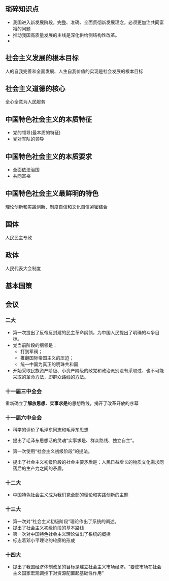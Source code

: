 ## 琐碎知识点

* 我国进入新发展阶段，完整、准确、全面贯彻新发展理念，必须更加注共同富裕的问题
* 推动我国高质量发展的主线是深化供给侧结构性改革。
* 

## 社会主义发展的根本目标

人的自我完善和全面发展、人生自我价值的实现是社会发展的根本目标

## 社会主义道德的核心

全心全意为人民服务

## 中国特色社会主义的本质特征

* 党的领导(最本质的特征)
* 党对军队的领导

## 中国特色社会主义的本质要求

* 全面依法治国
* 共同富裕

## 中国特色社会主义最鲜明的特色

理论创新和实践创新、制度自信和文化自信紧密结合

## 国体

人民民主专政

## 政体

人民代表大会制度

## 基本国策

## 会议

### 二大

* 第一次提出了反帝反封建的民主革命纲领，为中国人民提出了明确的斗争目标。
* 党当前阶段的纲领是：
  * 打到军阀；
  * 推翻国际帝国主义的压迫；
  * 统一中国为真正的明珠共和国
* 开始采取民族资产阶级、小资产阶级的政党和政治派别没有采取过、也不可能采取的革命方法，即群众路线的方法。

### 十一届三中全会

重新确立了**解放思想、实事求是**的思想路线，揭开了改革开放的序幕

### 十一届六中全会

* 科学的评价了毛泽东同志和毛泽东思想

* 提出了毛泽东思想活的灵魂“实事求是、群众路线、独立自主”。
* 第一次使用“社会主义初级阶段”的提法。
* 提出了社会主义初级阶段的社会主要矛盾是：人民日益增长的物质文化需求同落后的生产力之间的矛盾。

### 十二大

* 中国特色社会主义成为我们党全部的理论和实践创新的主题

### 十三大

* 第一次对“社会主义初级阶段”理论作出了系统的阐述。
* 提出了社会主义初级阶段的基本路线
* 第一次对中国特色社会主义理论做出了系统的概括
* 标志着邓小平理论的轮廓的形成

### 十四大

* 提出了我国经济体制改革的目标是建立社会主义市场经济。“要使市场在社会主义国家宏观调控下对资源配置起基础性作用”
















